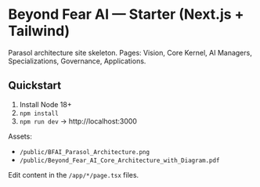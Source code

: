 # Beyond Fear AI — Starter (Next.js + Tailwind)

Parasol architecture site skeleton. Pages: Vision, Core Kernel, AI Managers, Specializations, Governance, Applications.

## Quickstart
1. Install Node 18+
2. `npm install`
3. `npm run dev` → http://localhost:3000

Assets:
- `/public/BFAI_Parasol_Architecture.png`
- `/public/Beyond_Fear_AI_Core_Architecture_with_Diagram.pdf`

Edit content in the `/app/*/page.tsx` files.
